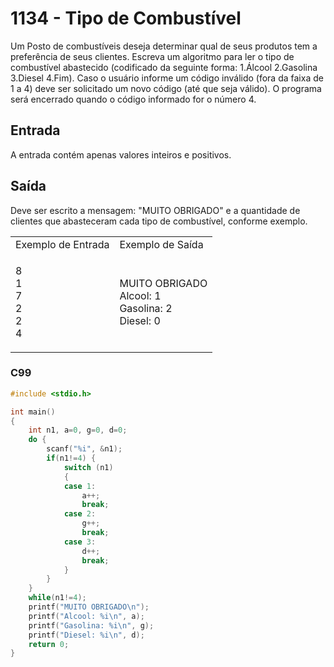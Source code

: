 <html>
  <body style="padding: 10px 0px">
    <div class="header">
      <h1>1134 - Tipo de Combustível</h1>
      <div class="problem">
        <div class="description">
          <p>
            Um Posto de combustíveis deseja determinar qual de seus produtos tem
            a preferência de seus clientes. Escreva um algoritmo para ler o tipo
            de combustível abastecido (codificado da seguinte forma: 1.Álcool
            2.Gasolina 3.Diesel 4.Fim). Caso o usuário informe um código
            inválido (fora da faixa de 1 a 4) deve ser solicitado um novo código
            (até que seja válido). O programa será encerrado quando o código
            informado for o número 4.
          </p>
        </div>
        <h2>Entrada</h2>
        <div class="input">
          <p>A entrada contém apenas valores inteiros e positivos.</p>
        </div>
        <h2>Saída</h2>
        <div class="output">
          <p>
            Deve ser escrito a mensagem: "MUITO OBRIGADO" e a quantidade de
            clientes que abasteceram cada tipo de combustível, conforme exemplo.
          </p>
        </div>
        <div class="both"></div>
        <table>
          <tbody>
            <tr>
              <td>Exemplo de Entrada</td>
              <td>Exemplo de Saída</td>
            </tr>
            <tr>
              <td class="division">
                <p>
                  8<br />
                  1<br />
                  7<br />
                  2<br />
                  2<br />
                  4
                </p>
              </td>
              <td>
                <p>
                  MUITO OBRIGADO<br />
                  Alcool: 1<br />
                  Gasolina: 2<br />
                  Diesel: 0
                </p>
              </td>
            </tr>
          </tbody>
        </table>
      </div>
    </div>
  </body>
</html>

### C99

```c
#include <stdio.h>

int main()
{
    int n1, a=0, g=0, d=0;
    do {
        scanf("%i", &n1);
        if(n1!=4) {
            switch (n1)
            {
            case 1:
                a++;
                break;
            case 2:
                g++;
                break;
            case 3:
                d++;
                break;
            }
        }
    }
    while(n1!=4);
    printf("MUITO OBRIGADO\n");
    printf("Alcool: %i\n", a);
    printf("Gasolina: %i\n", g);
    printf("Diesel: %i\n", d);
    return 0;
}
```
